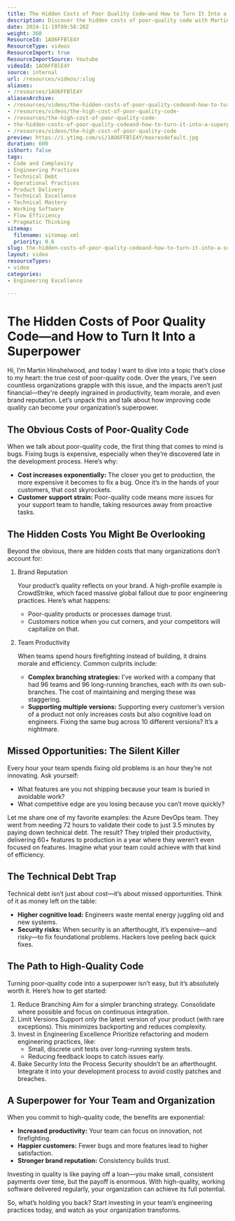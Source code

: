 ```yaml
---
title: The Hidden Costs of Poor Quality Code—and How to Turn It Into a Superpower
description: Discover the hidden costs of poor-quality code with Martin Hinshelwood. Learn how investing in quality boosts productivity and protects your brand.
date: 2024-11-19T09:58:28Z
weight: 360
ResourceId: 1AO6FFBlE4Y
ResourceType: videos
ResourceImport: true
ResourceImportSource: Youtube
videoId: 1AO6FFBlE4Y
source: internal
url: /resources/videos/:slug
aliases:
- /resources/1AO6FFBlE4Y
aliasesArchive:
- /resources/videos/the-hidden-costs-of-poor-quality-codeand-how-to-turn-it-into-a-superpower
- /resources/videos/the-high-cost-of-poor-quality-code-
- /resources/the-high-cost-of-poor-quality-code-
- the-hidden-costs-of-poor-quality-codeand-how-to-turn-it-into-a-superpower
- /resources/videos/the-high-cost-of-poor-quality-code
preview: https://i.ytimg.com/vi/1AO6FFBlE4Y/maxresdefault.jpg
duration: 600
isShort: false
tags:
- Code and Complexity
- Engineering Practices
- Technical Debt
- Operational Practices
- Product Delivery
- Technical Excellence
- Technical Mastery
- Working Software
- Flow Efficiency
- Pragmatic Thinking
sitemap:
  filename: sitemap.xml
  priority: 0.6
slug: the-hidden-costs-of-poor-quality-codeand-how-to-turn-it-into-a-superpower
layout: video
resourceTypes:
- video
categories:
- Engineering Excellence

---
```

# The Hidden Costs of Poor Quality Code—and How to Turn It Into a Superpower

Hi, I’m Martin Hinshelwood, and today I want to dive into a topic that’s close to my heart: the true cost of poor-quality code. Over the years, I’ve seen countless organizations grapple with this issue, and the impacts aren’t just financial—they're deeply ingrained in productivity, team morale, and even brand reputation. Let’s unpack this and talk about how improving code quality can become your organization’s superpower.

## The Obvious Costs of Poor-Quality Code

When we talk about poor-quality code, the first thing that comes to mind is bugs. Fixing bugs is expensive, especially when they’re discovered late in the development process. Here’s why:
 - **Cost increases exponentially:** The closer you get to production, the more expensive it becomes to fix a bug. Once it’s in the hands of your customers, that cost skyrockets.
- **Customer support strain:** Poor-quality code means more issues for your support team to handle, taking resources away from proactive tasks.

## The Hidden Costs You Might Be Overlooking

Beyond the obvious, there are hidden costs that many organizations don’t account for:

1. Brand Reputation

    Your product’s quality reflects on your brand. A high-profile example is CrowdStrike, which faced massive global fallout due to poor engineering practices. Here’s what happens:
    - Poor-quality products or processes damage trust.
    - Customers notice when you cut corners, and your competitors will capitalize on that.

3. Team Productivity

    When teams spend hours firefighting instead of building, it drains morale and efficiency. Common culprits include:
    - **Complex branching strategies:** I’ve worked with a company that had 96 teams and 96 long-running branches, each with its own sub-branches. The cost of maintaining and merging these was staggering.
    - **Supporting multiple versions:** Supporting every customer’s version of a product not only increases costs but also cognitive load on engineers. Fixing the same bug across 10 different versions? It’s a nightmare.

## Missed Opportunities: The Silent Killer

Every hour your team spends fixing old problems is an hour they’re not innovating. Ask yourself:
- What features are you not shipping because your team is buried in avoidable work?
- What competitive edge are you losing because you can’t move quickly?

Let me share one of my favorite examples: the Azure DevOps team. They went from needing 72 hours to validate their code to just 3.5 minutes by paying down technical debt. The result? They tripled their productivity, delivering 60+ features to production in a year where they weren’t even focused on features. Imagine what your team could achieve with that kind of efficiency.

## The Technical Debt Trap

Technical debt isn’t just about cost—it’s about missed opportunities. Think of it as money left on the table:

- **Higher cognitive load:** Engineers waste mental energy juggling old and new systems.
- **Security risks:** When security is an afterthought, it’s expensive—and risky—to fix foundational problems. Hackers love peeling back quick fixes.

## The Path to High-Quality Code

Turning poor-quality code into a superpower isn’t easy, but it’s absolutely worth it. Here’s how to get started:

1. Reduce Branching
    Aim for a simpler branching strategy. Consolidate where possible and focus on continuous integration.
2. Limit Versions
    Support only the latest version of your product (with rare exceptions). This minimizes backporting and reduces complexity.
3. Invest in Engineering Excellence
    Prioritize refactoring and modern engineering practices, like:
    - Small, discrete unit tests over long-running system tests.
    - Reducing feedback loops to catch issues early.
4. Bake Security Into the Process
    Security shouldn’t be an afterthought. Integrate it into your development process to avoid costly patches and breaches.

## A Superpower for Your Team and Organization

When you commit to high-quality code, the benefits are exponential:

- **Increased productivity:** Your team can focus on innovation, not firefighting.
- **Happier customers:** Fewer bugs and more features lead to higher satisfaction.
- **Stronger brand reputation:** Consistency builds trust.

Investing in quality is like paying off a loan—you make small, consistent payments over time, but the payoff is enormous. With high-quality, working software delivered regularly, your organization can achieve its full potential.

So, what’s holding you back? Start investing in your team’s engineering practices today, and watch as your organization transforms.
